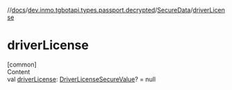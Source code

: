 //[docs](../../../index.md)/[dev.inmo.tgbotapi.types.passport.decrypted](../index.md)/[SecureData](index.md)/[driverLicense](driver-license.md)



# driverLicense  
[common]  
Content  
val [driverLicense](driver-license.md): [DriverLicenseSecureValue](../-driver-license-secure-value/index.md)? = null  



